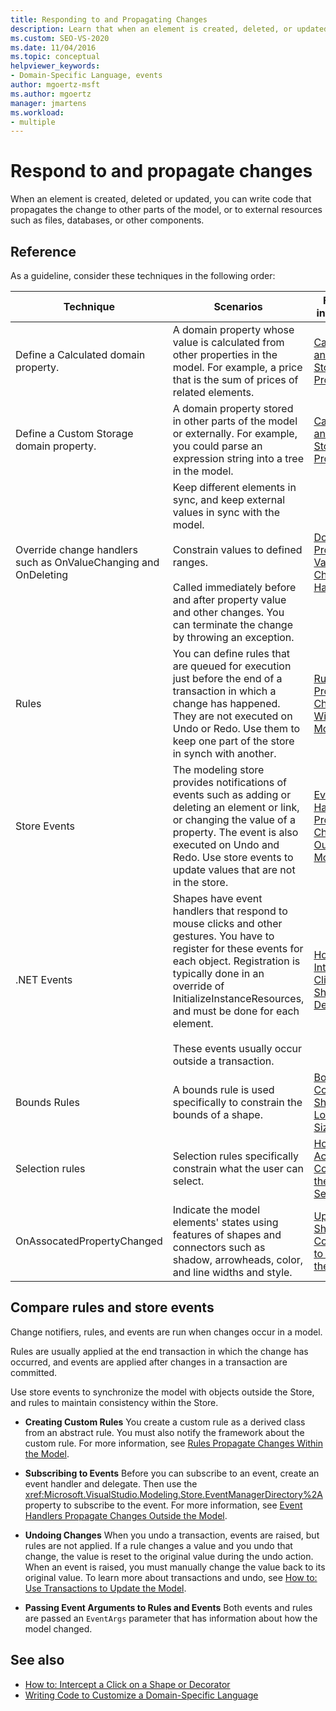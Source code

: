 ```yaml
---
title: Responding to and Propagating Changes
description: Learn that when an element is created, deleted, or updated, you can write code that propagates the change to other parts of the model, or to external resources.
ms.custom: SEO-VS-2020
ms.date: 11/04/2016
ms.topic: conceptual
helpviewer_keywords:
- Domain-Specific Language, events
author: mgoertz-msft
ms.author: mgoertz
manager: jmartens
ms.workload:
- multiple
---
```

# Respond to and propagate changes

When an element is created, deleted or updated, you can write code that propagates the change to other parts of the model, or to external resources such as files, databases, or other components.

## Reference

As a guideline, consider these techniques in the following order:

|Technique|Scenarios|For more information|
|-|-|-|
|Define a Calculated domain property.|A domain property whose value is calculated from other properties in the model. For example, a price that is the sum of prices of related elements.|[Calculated and Custom Storage Properties](../modeling/calculated-and-custom-storage-properties.md)|
|Define a Custom Storage domain property.|A domain property stored in other parts of the model or externally. For example, you could parse an expression string into a tree in the model.|[Calculated and Custom Storage Properties](../modeling/calculated-and-custom-storage-properties.md)|
|Override change handlers such as OnValueChanging and OnDeleting|Keep different elements in sync, and keep external values in sync with the model.<br /><br /> Constrain values to defined ranges.<br /><br /> Called immediately before and after property value and other changes. You can terminate the change by throwing an exception.|[Domain Property Value Change Handlers](../modeling/domain-property-value-change-handlers.md)|
|Rules|You can define rules that are queued for execution just before the end of a transaction in which a change has happened. They are not executed on Undo or Redo. Use them to keep one part of the store in synch with another.|[Rules Propagate Changes Within the Model](../modeling/rules-propagate-changes-within-the-model.md)|
|Store Events|The modeling store provides notifications of events such as adding or deleting an element or link, or changing the value of a property. The event is also executed on Undo and Redo. Use store events to update values that are not in the store.|[Event Handlers Propagate Changes Outside the Model](../modeling/event-handlers-propagate-changes-outside-the-model.md)|
|.NET Events|Shapes have event handlers that respond to mouse clicks and other gestures. You have to register for these events for each object. Registration is typically done in an override of InitializeInstanceResources, and must be done for each element.<br /><br /> These events usually occur outside a transaction.|[How to: Intercept a Click on a Shape or Decorator](../modeling/how-to-intercept-a-click-on-a-shape-or-decorator.md)|
|Bounds Rules|A bounds rule is used specifically to constrain the bounds of a shape.|[BoundsRules Constrain Shape Location and Size](/previous-versions/visualstudio/visual-studio-2015/modeling/boundsrules-constrain-shape-location-and-size?preserve-view=true&view=vs-2015)|
|Selection rules|Selection rules specifically constrain what the user can select.|[How to: Access and Constrain the Current Selection](../modeling/how-to-access-and-constrain-the-current-selection.md)|
|OnAssocatedPropertyChanged|Indicate the model elements' states using features of shapes and connectors such as shadow, arrowheads, color, and line widths and style.|[Updating Shapes and Connectors to Reflect the Model](../modeling/updating-shapes-and-connectors-to-reflect-the-model.md)|

## Compare rules and store events

Change notifiers, rules, and events are run when changes occur in a model.

Rules are usually applied at the end transaction in which the change has occurred, and events are applied after changes in a transaction are committed.

Use store events to synchronize the model with objects outside the Store, and rules to maintain consistency within the Store.

- **Creating Custom Rules** You create a custom rule as a derived class from an abstract rule. You must also notify the framework about the custom rule. For more information, see [Rules Propagate Changes Within the Model](../modeling/rules-propagate-changes-within-the-model.md).

- **Subscribing to Events** Before you can subscribe to an event, create an event handler and delegate. Then use the <xref:Microsoft.VisualStudio.Modeling.Store.EventManagerDirectory%2A>property to subscribe to the event. For more information, see [Event Handlers Propagate Changes Outside the Model](../modeling/event-handlers-propagate-changes-outside-the-model.md).

- **Undoing Changes** When you undo a transaction, events are raised, but rules are not applied. If a rule changes a value and you undo that change, the value is reset to the original value during the undo action. When an event is raised, you must manually change the value back to its original value. To learn more about transactions and undo, see [How to: Use Transactions to Update the Model](../modeling/how-to-use-transactions-to-update-the-model.md).

- **Passing Event Arguments to Rules and Events** Both events and rules are passed an `EventArgs` parameter that has information about how the model changed.

## See also

- [How to: Intercept a Click on a Shape or Decorator](../modeling/how-to-intercept-a-click-on-a-shape-or-decorator.md)
- [Writing Code to Customize a Domain-Specific Language](../modeling/writing-code-to-customise-a-domain-specific-language.md)